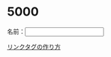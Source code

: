 <html lang="ja">
<head>
  <meta charset="UTF-8">
  <meta http-equiv="X-UA-Compatible" content="IE=edge">
  <meta name="viewport" charset="width=device-width, initial-scale=1.0">
 
  <link rel="stylesheet" href="css/style.css">

</head>
<body>
   
<h1>5000</h1>




<p>
  <label>名前：<input type="text" id="nametext"></label>
  </p>
  
  <script>
  function inputChange(event){
      console.log(event.data);
  }
  
  let text = document.getElementById('nametext');
  text.addEventListener('input', inputChange);
  </script>
  




<a href="C:\Users\arai-\Desktop\アプリ開発\CSS複数設定\02.html\002.html">リンクタグの作り方</a>


    
</body>
</html>    
